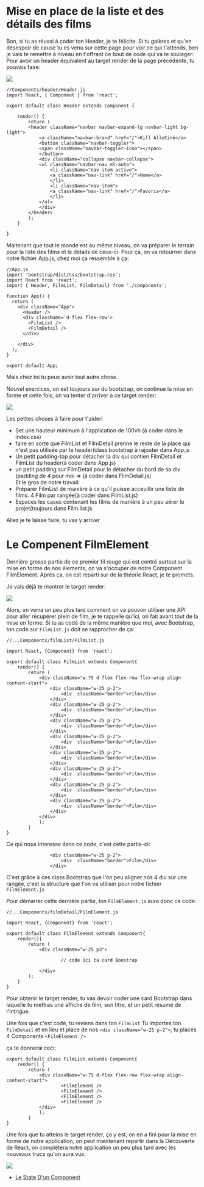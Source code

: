 <h1>Mise en place de la liste et des détails des films</h1>

Bon, si tu as réussi à coder ton Header, je te félicite. Si tu galères et qu'en désespoir de cause tu es venu sur cette page pour voir ce qui t'attends, ben je vais te remettre à niveau en t'offrant ce bout de code qui va te soulager:
Pour avoir un header équivalent au target render de la page précédente, tu pouvais faire:

<img src='https://thumbs.gfycat.com/HighlevelIllustriousDairycow-small.gif' />

```
//Components/header/Header.js
import React, { Component } from 'react';

export default class Header extends Component {

    render() {
        return (
        <header className="navbar navbar-expand-lg navbar-light bg-light">
            <a className="navbar-brand" href="/">Kill AlloCiné</a>
            <button className="navbar-toggler">
            <span className="navbar-toggler-icon"></span>
            </button>
            <div className="collapse navbar-collapse">
            <ul className="navbar-nav ml-auto">
                <li className="nav-item active">
                <a className="nav-link" href="/">Home</a>
                </li>
                <li className="nav-item">
                <a className="nav-link" href="/">Favoris</a>
                </li>
            </ul>
            </div>
        </header>
        );
    }

}
```

Maitenant que tout le monde est au même niveau, on va préparer le terrain pour la liste des films et le détails de ceux-ci:
Pour ça, on va retourner dans notre fichier App.js, chez moi ça ressemble à ça:

```
//App.js
import 'bootstrap/dist/css/bootstrap.css';
import React from 'react';
import { Header, FilmList, FilmDetail} from './components';

function App() {
  return (
    <div className="App">
      <Header />
      <div className='d-flex flex-row'>
        <FilmList />
        <FilmDetail />
      </div>

    </div>
  );
}

export default App;
```

Mais chez toi tu peux avoir tout autre chose.

Nouvel exercices, on est toujours sur du bootstrap, on continue la mise en forme et cette fois, on va tenter d'arriver a ce target render:

<img src="https://raw.githubusercontent.com/GuyVil1/theorie-React/master/rendu002.png" />
          
Les petites choses à faire pour t'aiderl

<ul>
    <li>Set une hauteur minimum à l'application de 100vh (à coder dans le index.css)</li>
    <li>faire en sorte que FilmList et FilmDetail prenne le reste de la place qui n'est pas utilisée par le header(class bootstrap à rajouter dans App.js</li>
    <li>Un petit padding-top pour détacher la div qui contien FilmDetail et FilmList du header(à coder dans App.js)
    <li>un petit padding sur FilmDetail pour le détacher du bord de sa div (padding de 4 pour moi => (à coder dans FilmDetail.js)</li>
    Et le gros de notre travail:
    <li>Préparer FilmList de manière à ce qu'il puisse acceuillir une liste de films. 4 Film par rangée(à coder dans FilmList.js)</li>
    <li>Espaces les cases contenant les films de manière à un peu aérer le projet(toujours dans Film.list.js</li>
</ul>

Allez je te laisse faire, tu vas y arriver

<h1>Le Compenent FilmElement</h1>
Dernière grosse partie de ce premier fil rouge qui est centré surtout sur la mise en forme de nos élements, on va s'occuper de notre Component FilmElement.
Après ça, on est reparti sur de la théorie React, je te promets.

Je vais déjà te montrer le target render:

<img src="https://raw.githubusercontent.com/GuyVil1/theorie-React/master/rendu003.png" />
          
Alors, on verra un peu plus tard comment on va pouvoir utiliser une API pour aller récupérer plein de film, je te rappelle qu'ici, on fait avant tout de la mise en forme.
Si tu as codé de la même manière que moi, avec Bootstrap, ton code sur ```FilmList.js``` doit se rapprocher de ça:


```
//...Components/filmList/FilmList.js

import React, {Component} from 'react';

export default class FilmList extends Component{
    render() {
        return (
            <div className="w-75 d-flex flex-row flex-wrap align-content-start">
                <div className="w-25 p-2">
                    <div  className="border">Film</div>
                </div>
                <div className="w-25 p-2">
                    <div  className="border">Film</div>
                </div>
                <div className="w-25 p-2">
                    <div  className="border">Film</div>
                </div>
                <div className="w-25 p-2">
                    <div  className="border">Film</div>
                </div>
                <div className="w-25 p-2">
                    <div  className="border">Film</div>
                </div>
                <div className="w-25 p-2">
                    <div  className="border">Film</div>
                </div>
                <div className="w-25 p-2">
                    <div  className="border">Film</div>
                </div>
                <div className="w-25 p-2">
                    <div  className="border">Film</div>
                </div>
            </div>
            );
        }
}
```

Ce qui nous interesse dans ce code, c'est cette partie-ci:

```
                <div className="w-25 p-2">
                    <div  className="border">Film</div>
                </div>
```


C'est grâce à ces class Bootstrap que l'on peu aligner nos 4 div sur une rangée, c'est la structure que l'on va utiliser pour notre fichier ```FilmElement.js```

Pour démarrer cette dernière partie, ton ```FilmElement.js``` aura donc ce code:

``` 
//...Components/filmDetail/FilmElement.js

import React, {Component} from 'react';

export default class FilmElement extends Component{
    render(){
        return (
            <div className="w-25 p3">

                    // code ici ta card Boostrap

            </div>
        );
    }
}
```

Pour obtenir le target render, tu vas devoir coder une card Bootstrap dans laquelle tu mettras une affiche de film, son titre, et un petit résumé de l'intrigue.

Une fois que c'est codé, tu reviens dans ton ```FilmList```
Tu importes ton ```FilmDetail``` et en lieu et place de nos ```<div className="w-25 p-2">```, tu places 4 Components ```<FilmElement />```


ça te donnerai ceci:

```
export default class FilmList extends Component{
    render() {
        return (
            <div className="w-75 d-flex flex-row flex-wrap align-content-start">
                    <FilmElement />
                    <FilmElement />
                    <FilmElement />
                    <FilmElement />
            </div>
            );
        }
}
```

Une fois que tu atteins le target render, ça y est, on en a fini pour la mise en forme de notre application, on peut maintenant repartir dans la Découverte de React, on complétera notre application un peu plus tard avec les nouveaux trucs qu'on aura vus.

<img src="https://media.giphy.com/media/l0HlTLuV9vSTxlj0I/giphy.gif" />

<ul>
    <li><a href=https://github.com/GuyVil1/theorie-React/blob/master/8.Le-state-d-un-component.md"">Le State D'un Component</a></li>
    </ul>
    


